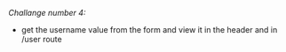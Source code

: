 _Challange number 4:_

- get the username value from the form and view it in the header and in /user route
